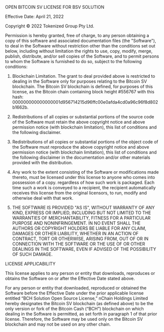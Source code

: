 OPEN BITCOIN SV LICENSE FOR BSV SOLUTION

Effective Date:  April 21, 2022

Copyright © 2022 Tokenized Group Pty Ltd.

Permission is hereby granted, free of charge, to any person obtaining a copy of this software and associated documentation files (the "Software"), to deal in the Software without restriction other than the conditions set out below, including without limitation the rights to use, copy, modify, merge, publish, distribute, and/or sell copies of the Software, and to permit persons to whom the Software is furnished to do so, subject to the following conditions:

1.  Blockchain Limitation.  The grant to deal provided above is restricted to dealing in the Software only for purposes relating to the Bitcoin SV blockchain.  The Bitcoin SV blockchain is defined, for purposes of this license, as the Bitcoin chain containing block height #556767 with this hash: 000000000000000001d956714215d96ffc00e0afda4cd0a96c96f8d802b1662b.

2.  Redistributions of all copies or substantial portions of the source code of the Software must retain the above copyright notice and above permission notice (with blockchain limitation), this list of conditions and the following disclaimer.

3.  Redistributions of all copies or substantial portions of the object code of the Software must reproduce the above copyright notice and above permission notice (with blockchain limitation), this list of conditions and the following disclaimer in the documentation and/or other materials provided with the distribution.

4.  Any work to the extent consisting of the Software or modifications made thereto, must be licensed under this license to anyone who comes into possession of a copy. regardless of how such work is packaged.  Each time such a work is conveyed to a recipient, the recipient automatically receives this license from the original licensors, to run, modify and otherwise deal with that work.

5.  THE SOFTWARE IS PROVIDED "AS IS", WITHOUT WARRANTY OF ANY KIND, EXPRESS OR IMPLIED, INCLUDING BUT NOT LIMITED TO THE WARRANTIES OF MERCHANTABILITY, FITNESS FOR A PARTICULAR PURPOSE AND NONINFRINGEMENT.  IN NO EVENT SHALL THE AUTHORS OR COPYRIGHT
HOLDERS BE LIABLE FOR ANY CLAIM, DAMAGES OR OTHER LIABILITY, WHETHER IN AN ACTION OF CONTRACT, TORT OR OTHERWISE, ARISING FROM, OUT OF OR IN CONNECTION WITH THE SOFTWARE OR THE USE OF OR OTHER DEALINGS IN THE SOFTWARE, EVEN IF ADVISED OF THE POSSIBILITY OF SUCH DAMAGE.

LICENSE APPLICABILITY

This license applies to any person or entity that downloads, reproduces or obtains the Software on or after the Effective Date stated above.

For any person or entity that downloaded, reproduced or obtained the Software before the Effective Date under the prior applicable license entitled “BCH Solution Open Source License,” nChain Holdings Limited hereby designates the Bitcoin SV blockchain (as defined above) to be the only version or fork of the Bitcoin Cash (“BCH”) blockchain on which dealing in the Software is permitted, as set forth in paragraph 1 of that prior license.  Therefore, the Software may be used only on the Bitcoin SV blockchain and may not be used on any other chain.
